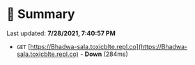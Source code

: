# 📖 Summary
Last updated: **7/28/2021, 7:40:57 PM**

- `GET` [https://Bhadwa-sala.toxicblte.repl.co](https://Bhadwa-sala.toxicblte.repl.co) - **Down** (284ms)

